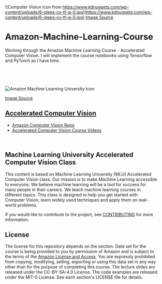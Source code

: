 ![Computer Vision Icon from https://www.kdnuggets.com/wp-content/uploads/6-steps-cv-tf-js-0.jpg](https://www.kdnuggets.com/wp-content/uploads/6-steps-cv-tf-js-0.jpg)
[Image Source](https://i.imgur.com/V6uxcpY.jpg)

# Amazon-Machine-Learning-Course
Working through the Amazon Machine Learning Course - Accelerated Computer Vision. I will implement the course notebooks
using Tensorflow and PyTorch as I have time.

&nbsp; 

&nbsp;

![Amazon Machine Learning University Icon](https://github.com/Jadams29/Amazon-Machine-Learning-Courses/blob/master/misc/Icons/MLU_Logo.png)

[Image Source](https://github.com/aws-samples/aws-machine-learning-university-accelerated-nlp)
&nbsp;

## [Accelerated Computer Vision]()
- [Amazon Computer Vision Repo](https://github.com/aws-samples/aws-machine-learning-university-accelerated-cv)
- [Accelerated Computer Vision Course Videos](https://www.youtube.com/watch?v=_6CFi2CO2AI&list=PL8P_Z6C4GcuU4knhhCouJujFZ2tTqU-Ta)

&nbsp; 

## Machine Learning University Accelerated Computer Vision Class

This content is based on Machine Learning University (MLU) Accelerated Computer Vision class. Our mission is to make Machine Learning accessible to everyone. We believe machine learning will be a tool for success for many people in their careers. We teach machine learning courses in different topics. This class is designed to help you get started with Computer Vision, learn widely used techniques and apply them on real-world problems.

If you would like to contribute to the project, see [CONTRIBUTING](CONTRIBUTING.md) for more information.

## License

The license for this repository depends on the section.  Data set for the course is being provided to you by permission of Amazon and is subject to the terms of the [Amazon License and Access](https://www.amazon.com/gp/help/customer/display.html?nodeId=201909000). You are expressly prohibited from copying, modifying, selling, exporting or using this data set in any way other than for the purpose of completing this course. The lecture slides are released under the CC-BY-SA-4.0 License.  The code examples are released under the MIT-0 License. See each section's LICENSE file for details.
